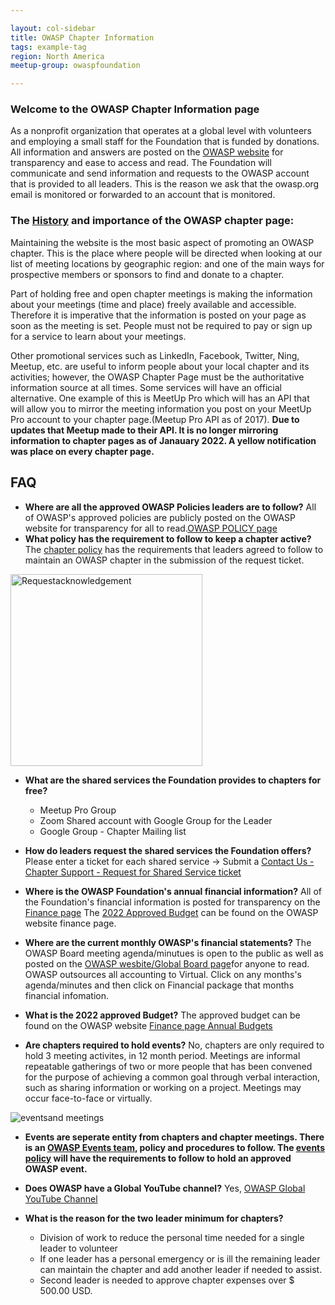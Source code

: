 ```yaml
---

layout: col-sidebar
title: OWASP Chapter Information
tags: example-tag
region: North America
meetup-group: owaspfoundation

---
```

### Welcome to the OWASP Chapter Information page
As a nonprofit organization that operates at a global level with volunteers and employing a small staff for the Foundation that is funded by donations. All information and answers are posted on the [OWASP website](https://owasp.org/) for transparency and ease to access and read. The Foundation will communicate and send information and requests to the OWASP account that is provided to all leaders. This is the reason we ask that the owasp.org email is monitored or forwarded to an account that is monitored.  
### The [History](https://wiki.owasp.org/index.php/Chapter_Handbook/Chapter_4:_Chapter_Administration) and importance of the OWASP chapter page: 
Maintaining the website is the most basic aspect of promoting an OWASP chapter. This is the place where people will be directed when looking at our list of meeting locations by geographic region: and one of the main ways for prospective members or sponsors to find and donate to a chapter.

Part of holding free and open chapter meetings is making the information about your meetings (time and place) freely available and accessible. Therefore it is imperative that the information is posted on your page as soon as the meeting is set.  People must not be required to pay or sign up for a service to learn about your meetings. 

Other promotional services such as LinkedIn, Facebook, Twitter, Ning, Meetup, etc. are useful to inform people about your local chapter and its activities; however, the OWASP Chapter Page must be the authoritative information source at all times. Some services will have an official alternative.  One example of this is MeetUp Pro which will has an API that will allow you to mirror the meeting information you post on your MeetUp Pro account to your chapter page.(Meetup Pro API as of 2017).
**Due to updates that Meetup made to their API. It is no longer mirroring information to chapter pages as of Janauary 2022. A yellow notification was place on every chapter page.**

## FAQ

* **Where are all the approved OWASP Policies leaders are to follow?** 
  All of OWASP's approved policies are publicly posted on the OWASP website for transparency for all to read.[OWASP POLICY page](https://owasp.org/www-policy/)
* **What policy has the requirement to follow to keep a chapter active?** The [chapter policy](https://owasp.org/www-policy/) has the requirements that leaders agreed to follow to maintain an OWASP chapter in the submission of the request ticket. 
<img width="307" alt="Requestacknowledgement" src="https://user-images.githubusercontent.com/56416431/187708563-60c1bab8-114c-49cd-b207-9816d9b1d9fa.png"> 

* **What are the shared services the Foundation provides to chapters for free?**
  - Meetup Pro Group
  - Zoom Shared account with Google Group for the Leader
  - Google Group - Chapter Mailing list
 
* **How do leaders request the shared services the Foundation offers?**
  Please enter a ticket for each shared service -> Submit a [Contact Us - Chapter Support - Request for Shared Service ticket](https://owasporg.atlassian.net/servicedesk/customer/portals)
   
* **Where is the OWASP Foundation's annual financial information?** All of the Foundation's financial information is posted for transparency on the [Finance page](https://owasp.org/finance/) The [2022 Approved Budget](https://owasp.org/www-staff/budget/2022) can be found on the OWASP website finance page. 

* **Where are the current monthly OWASP's financial statements?** 
  The OWASP Board meeting agenda/minutues is open to the public as well as posted on the [OWASP wesbite/Global Board page](https://owasp.org/www-board/)for anyone to read. OWASP outsources all accounting to Virtual. Click on any months's agenda/minutes and then click on Financial package that months financial infomation.
  
* **What is the 2022 approved Budget?** 
The approved budget can be found on the OWASP website [Finance page Annual Budgets](https://owasp.org/finance/) 

* **Are chapters required to hold events?** 
  No, chapters are only required to hold 3 meeting activites, in 12 month period. Meetings are informal repeatable gatherings of two or more people that has been convened for the purpose of achieving a common goal through verbal interaction, such as sharing information or working on a project. Meetings may occur face-to-face or virtually.

![eventsand meetings](https://user-images.githubusercontent.com/56416431/187704822-1c8568c0-0ab7-4aae-8c52-f97bbb4985a4.png)
  
* **Events are seperate entity from chapters and chapter meetings. There is an [OWASP Events team](mailto:events@owasp.com), policy and procedures to follow. The [events policy](https://owasp.org/www-policy/) will have the requirements to follow to hold an approved OWASP event.**

* **Does OWASP have a Global YouTube channel?** Yes, [OWASP Global YouTube Channel](https://www.youtube.com/OWASPGlobal)

* **What is the reason for the two leader minimum for chapters?** 
  - Division of work to reduce the personal time needed for a single leader to volunteer
  - If one leader has a personal emergency or is ill the remaining leader can maintain the chapter and add another leader if needed to assist.
  - Second leader is needed to approve chapter expenses over $ 500.00 USD.




